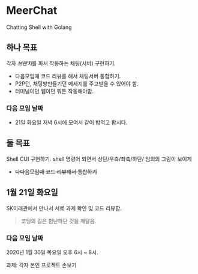 # MeerChat
Chatting Shell with Golang

## 하나 목표
각자 *브랜치*를 파서 작동하는 채팅(서버) 구현하기.
- 다음모임때 코드 리뷰를 해서 채팅서버 통합하기.
- P2P던, 채팅방만들기던 메세지를 주고받을 수 있어야 함.
- 터미널이던 웹이던 뭐든 작동해야함.

### 다음 모임 날짜
- 21일 화요일 저녁 6시에 모여서 같이 밥먹고 합시다.

## 둘 목표
Shell CUI 구현하기. shell 명령어 되면서 상단/우측/좌측/하단/ 임의의 그림이 보이게
- <del>다다음모임때 코드 리뷰해서 통합하기</del>

## 1월 21일 화요일
SK미래관에서 만나서 서로 과제 확인 및 코드 리뷰함. 
> 코딩의 길은 험난하단 것을 깨달음.

### 다음 모임 날짜
2020년 1월 30일 목요일 오후 6시 ~ 8시.

과제: 각자 본인 프로젝트 손보기
